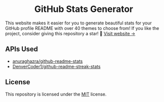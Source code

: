 <div align=center>
  
  # GitHub Stats Generator
  
</div>

This website makes it easier for you to generate beautiful stats for your GitHub profile README with over 40 themes to choose from! If you like the project, consider giving this repository a star! 💚 [Visit website &rarr;](https://gh-stats-gen.vercel.app)

## APIs Used
- [anuraghazra/github-readme-stats](https://github.com/anuraghazra/github-readme-stats)
- [DenverCoder1/github-readme-streak-stats](https://github.com/DenverCoder1/github-readme-streak-stats)

## License
This repository is licensed under the [MIT](https://github.com/joshxfi/github-stats-generator/blob/main/LICENSE) license.
